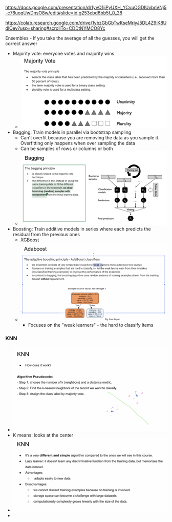 https://docs.google.com/presentation/d/1yvO1jiPyUXH_YCvuOGDIUvbnVNj5-c76uoqUwDnsO8w/edit#slide=id.g253ebd6bb5f_0_28

https://colab.research.google.com/drive/1ybzGbGbTwKseMriyJ5DL4Z9iK8UdlOev?usp=sharing#scrollTo=CDDtNYMCO8Yc

Ensembles - If you take the average of all the guesses, you will get the correct answer

- Majority vote: everyone votes and majority wins
  - ![](<photos/Pasted image 20240220161441.png>)
- Bagging: Train models in parallel via bootstrap sampling
  - Can't overfit because you are removing the data as you sample it. Overfitting only happens when over sampling the data
  - Can be samples of rows or columns or both
  - ![](<photos/Pasted image 20240220161459.png>)
- Boosting: Train additive models in series where each predicts the residual from the previous ones
  - XGBoost
  - ![](<photos/Pasted image 20240220162456.png>)
    - Focuses on the "weak learners" - the hard to classify items

### KNN

- ![](<photos/Pasted image 20240220163357.png>)
- K means: looks at the center
- ![](<photos/Pasted image 20240220163650.png>)
-
